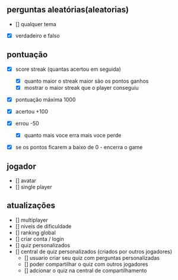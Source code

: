 ## perguntas aleatórias(aleatorias)
- [] qualquer tema
- [x] verdadeiro e falso


## pontuação
- [x] score streak (quantas acertou em seguida)
    - [x] quanto maior o streak maior são os pontos ganhos
    - [x] mostrar o maior streak que o player conseguiu
- [x] pontuação máxima 1000
- [x] acertou +100
- [x] errou -50
    - [x] quanto mais voce erra mais voce perde
- [x] se os pontos ficarem a baixo de 0 - encerra o game


## jogador
- [] avatar 
- [] single player


## atualizações
- [] multiplayer
- [] niveis de dificuldade
- [] ranking global
- [] criar conta / login
- [] quiz personalizados
- [] central de quiz personalizados (criados por outros jogadores)
    - [] usuario criar seu quiz com perguntas personalizadas
    - [] poder compartilhar o quiz com outros jogadores
    - [] adcionar o quiz na central de compartilhamento